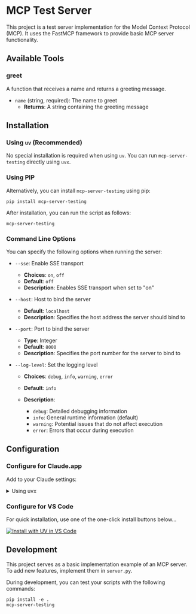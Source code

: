 # MCP Test Server

This project is a test server implementation for the Model Context Protocol (MCP). It uses the FastMCP framework to provide basic MCP server functionality.

## Available Tools

### greet

A function that receives a name and returns a greeting message.

- `name` (string, required): The name to greet
  - **Returns**: A string containing the greeting message

## Installation

### Using `uv` (Recommended)

No special installation is required when using `uv`. You can run `mcp-server-testing` directly using `uvx`.

### Using PIP

Alternatively, you can install `mcp-server-testing` using pip:

```
pip install mcp-server-testing
```

After installation, you can run the script as follows:

```
mcp-server-testing
```

### Command Line Options

You can specify the following options when running the server:

- `--sse`: Enable SSE transport

  - **Choices**: `on`, `off`
  - **Default**: `off`
  - **Description**: Enables SSE transport when set to "on"

- `--host`: Host to bind the server

  - **Default**: `localhost`
  - **Description**: Specifies the host address the server should bind to

- `--port`: Port to bind the server

  - **Type**: Integer
  - **Default**: `8000`
  - **Description**: Specifies the port number for the server to bind to

- `--log-level`: Set the logging level

  - **Choices**: `debug`, `info`, `warning`, `error`
  - **Default**: `info`
  - **Description**:

    - `debug`: Detailed debugging information
    - `info`: General runtime information (default)
    - `warning`: Potential issues that do not affect execution
    - `error`: Errors that occur during execution

## Configuration

### Configure for Claude.app

Add to your Claude settings:

<details>
<summary>Using uvx</summary>

```json
{
  "mcpServers": {
    "testing": {
      "command": "uvx",
      "args": ["mcp-server-testing"]
    }
  }
}
```

</details>

### Configure for VS Code

For quick installation, use one of the one-click install buttons below...

[![Install with UV in VS Code](https://img.shields.io/badge/VS_Code-UV-0098FF?style=flat-square&logo=visualstudiocode&logoColor=white)](https://insiders.vscode.dev/redirect/mcp/install?name=testing&config=%7B%22command%22%3A%22uvx%22%2C%22args%22%3A%5B%22mcp-server-testing%22%5D%7D)

## Development

This project serves as a basic implementation example of an MCP server. To add new features, implement them in `server.py`.

During development, you can test your scripts with the following commands:

```
pip install -e .
mcp-server-testing

```
